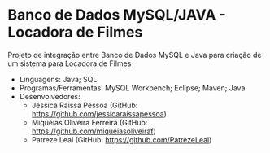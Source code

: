 # Banco de Dados MySQL/JAVA - Locadora de Filmes

Projeto de integração entre Banco de Dados MySQL e Java para criação de um sistema para Locadora de Filmes

- Linguagens: Java; SQL
- Programas/Ferramentas: MySQL Workbench; Eclipse; Maven; Java
- Desenvolvedores:
  - Jéssica Raissa Pessoa (GitHub: https://github.com/jessicaraissapessoa)
  - Miquéias Oliveira Ferreira (GitHub: https://github.com/miqueiasoliveiraf)
  - Patreze Leal (GitHub: https://github.com/PatrezeLeal)

